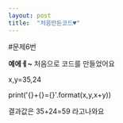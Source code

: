 ```yaml
---
layout: post
title:  "처음만든코드♥"
---
```


#문제6번

**예에ㅔ~** 처음으로 코드를 만들었어요

x,y=35,24

print('{}+{}={}'.format(x,y,x+y))

결과값은 35+24=59 라고나와요
